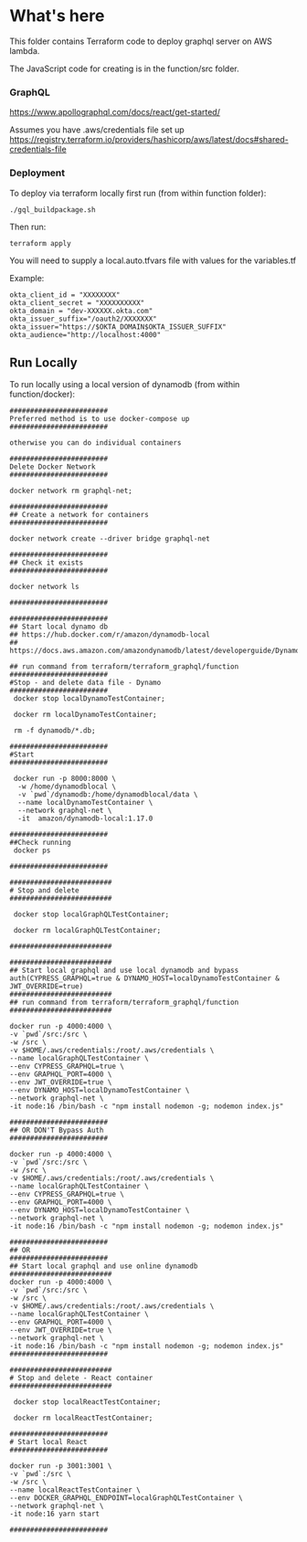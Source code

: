 # What's here
This folder contains Terraform code to deploy graphql server on AWS lambda.

The JavaScript code for creating is in the function/src folder.

### GraphQL
https://www.apollographql.com/docs/react/get-started/

Assumes you have .aws/credentials file set up
https://registry.terraform.io/providers/hashicorp/aws/latest/docs#shared-credentials-file

### Deployment
To deploy via terraform locally first run (from within function folder):

```
./gql_buildpackage.sh
```

Then run:
```
terraform apply
```

You will need to supply a local.auto.tfvars file with values for the variables.tf

Example:
```
okta_client_id = "XXXXXXXX"
okta_client_secret = "XXXXXXXXXX"
okta_domain = "dev-XXXXXX.okta.com"
okta_issuer_suffix="/oauth2/XXXXXXX"
okta_issuer="https://$OKTA_DOMAIN$OKTA_ISSUER_SUFFIX"
okta_audience="http://localhost:4000"

```

## Run Locally
To run locally using a local version of dynamodb (from within function/docker):

```
########################
Preferred method is to use docker-compose up
########################

otherwise you can do individual containers

########################
Delete Docker Network
########################

docker network rm graphql-net;

######################## 
## Create a network for containers
########################

docker network create --driver bridge graphql-net

########################
## Check it exists
########################

docker network ls

########################

########################
## Start local dynamo db
## https://hub.docker.com/r/amazon/dynamodb-local
## https://docs.aws.amazon.com/amazondynamodb/latest/developerguide/DynamoDBLocal.DownloadingAndRunning.html

## run command from terraform/terraform_graphql/function
######################## 
#Stop - and delete data file - Dynamo
######################## 
 docker stop localDynamoTestContainer; 
 
 docker rm localDynamoTestContainer; 

 rm -f dynamodb/*.db;

######################## 
#Start
######################## 

 docker run -p 8000:8000 \
  -w /home/dynamodblocal \
  -v `pwd`/dynamodb:/home/dynamodblocal/data \
  --name localDynamoTestContainer \
  --network graphql-net \
  -it  amazon/dynamodb-local:1.17.0 

######################## 
##Check running
 docker ps

######################## 

#########################
# Stop and delete 
#########################

 docker stop localGraphQLTestContainer; 
 
 docker rm localGraphQLTestContainer; 
 
#########################

#########################  
## Start local graphql and use local dynamodb and bypass auth(CYPRESS_GRAPHQL=true & DYNAMO_HOST=localDynamoTestContainer & JWT_OVERRIDE=true)
#########################
## run command from terraform/terraform_graphql/function
#########################

docker run -p 4000:4000 \
-v `pwd`/src:/src \
-w /src \
-v $HOME/.aws/credentials:/root/.aws/credentials \
--name localGraphQLTestContainer \
--env CYPRESS_GRAPHQL=true \
--env GRAPHQL_PORT=4000 \
--env JWT_OVERRIDE=true \
--env DYNAMO_HOST=localDynamoTestContainer \
--network graphql-net \
-it node:16 /bin/bash -c "npm install nodemon -g; nodemon index.js"

######################## 
## OR DON'T Bypass Auth
######################## 

docker run -p 4000:4000 \
-v `pwd`/src:/src \
-w /src \
-v $HOME/.aws/credentials:/root/.aws/credentials \
--name localGraphQLTestContainer \
--env CYPRESS_GRAPHQL=true \
--env GRAPHQL_PORT=4000 \
--env DYNAMO_HOST=localDynamoTestContainer \
--network graphql-net \
-it node:16 /bin/bash -c "npm install nodemon -g; nodemon index.js"

######################## 
## OR
######################## 
## Start local graphql and use online dynamodb
#########################
docker run -p 4000:4000 \
-v `pwd`/src:/src \
-w /src \
-v $HOME/.aws/credentials:/root/.aws/credentials \
--name localGraphQLTestContainer \
--env GRAPHQL_PORT=4000 \
--env JWT_OVERRIDE=true \
--network graphql-net \
-it node:16 /bin/bash -c "npm install nodemon -g; nodemon index.js"
######################## 

#########################
# Stop and delete - React container
#########################

 docker stop localReactTestContainer;
 
 docker rm localReactTestContainer;
 
######################## 
# Start local React
######################## 

docker run -p 3001:3001 \
-v `pwd`:/src \
-w /src \
--name localReactTestContainer \
--env DOCKER_GRAPHQL_ENDPOINT=localGraphQLTestContainer \
--network graphql-net \
-it node:16 yarn start

######################## 

 

```

